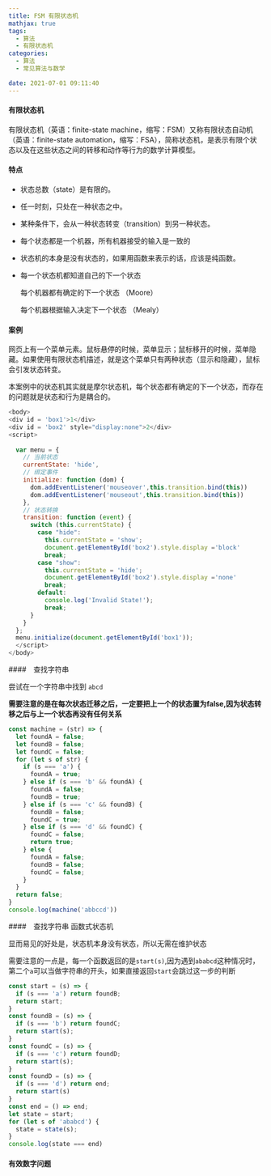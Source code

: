 ```yaml
---
title: FSM 有限状态机
mathjax: true
tags:
  - 算法
  - 有限状态机
categories:
  - 算法
  - 常见算法与数学

date: 2021-07-01 09:11:40
---
```



#### 有限状态机

有限状态机（英语：finite-state machine，缩写：FSM）又称有限状态自动机（英语：finite-state automation，缩写：FSA），简称状态机，是表示有限个状态以及在这些状态之间的转移和动作等行为的数学计算模型。

#### 特点 

+ 状态总数（state）是有限的。

+ 任一时刻，只处在一种状态之中。

+ 某种条件下，会从一种状态转变（transition）到另一种状态。

+ 每个状态都是一个机器，所有机器接受的输入是一致的

+ 状态机的本身是没有状态的，如果用函数来表示的话，应该是纯函数。

+ 每一个状态机都知道自己的下一个状态

  每个机器都有确定的下一个状态 （Moore）

  每个机器根据输入决定下一个状态 （Mealy）


#### 案例

网页上有一个菜单元素。鼠标悬停的时候，菜单显示；鼠标移开的时候，菜单隐藏。如果使用有限状态机描述，就是这个菜单只有两种状态（显示和隐藏），鼠标会引发状态转变。

本案例中的状态机其实就是摩尔状态机，每个状态都有确定的下一个状态，而存在的问题就是状态和行为是耦合的。

```javascript
<body>
<div id = 'box1'>1</div>
<div id = 'box2' style="display:none">2</div>
<script>
  
  var menu = {
    // 当前状态
    currentState: 'hide',
    // 绑定事件
    initialize: function (dom) {
      dom.addEventListener('mouseover',this.transition.bind(this))
      dom.addEventListener('mouseout',this.transition.bind(this))
    },
    // 状态转换
    transition: function (event) {
      switch (this.currentState) {
        case "hide":
          this.currentState = 'show';
          document.getElementById('box2').style.display ='block'
          break;
        case "show":
          this.currentState = 'hide';
          document.getElementById('box2').style.display ='none'
          break;
        default:
          console.log('Invalid State!');
          break;
      }
    }
  };
  menu.initialize(document.getElementById('box1'));
  </script>
</body>
```

####　查找字符串

尝试在一个字符串中找到 `abcd`

**需要注意的是在每次状态迁移之后，一定要把上一个的状态置为false,因为状态转移之后与上一个状态再没有任何关系**

```javascript
const machine = (str) => {
  let foundA = false;
  let foundB = false;
  let foundC = false;
  for (let s of str) {
    if (s === 'a') {
      foundA = true;
    } else if (s === 'b' && foundA) {
      foundA = false;
      foundB = true;
    } else if (s === 'c' && foundB) {
      foundB = false;
      foundC = true;
    } else if (s === 'd' && foundC) {
      foundC = false;
      return true;
    } else {
      foundA = false;
      foundB = false;
      foundC = false;
    }
  }
  return false;
}
console.log(machine('abbccd'))
```

####　查找字符串 函数式状态机

显而易见的好处是，状态机本身没有状态，所以无需在维护状态

需要注意的一点是，每一个函数返回的是`start(s)`,因为遇到`ababcd`这种情况时，第二个`a`可以当做字符串的开头，如果直接返回`start`会跳过这一步的判断

```javascript
const start = (s) => {
  if (s === 'a') return foundB;
  return start;
}
const foundB = (s) => {
  if (s === 'b') return foundC;
  return start(s);
}
const foundC = (s) => {
  if (s === 'c') return foundD;
  return start(s);
}
const foundD = (s) => {
  if (s === 'd') return end;
  return start(s)
}
const end = () => end;
let state = start;
for (let s of 'ababcd') {
  state = state(s);
}
console.log(state === end)
```


#### 有效数字问题


